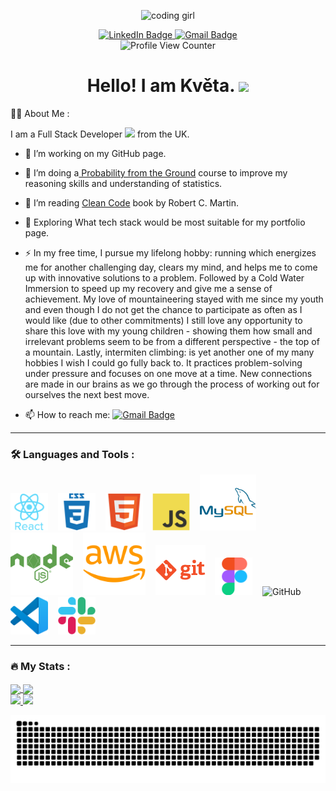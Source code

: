 
<!--
**selfcoder-gazell/selfcoder-gazell** is a ✨ _special_ ✨ repository because its `README.md` (this file) appears on your GitHub profile.

Here are some ideas to get you started:

- 🔭 I’m currently working on ...
- 🌱 I’m currently learning ...
- 👯 I’m looking to collaborate on ...
- 🤔 I’m looking for help with ...
- 💬 Ask me about ...
- 📫 How to reach me: ...
- 😄 Pronouns: ...
- ⚡ Fun fact: ...
-->

 
<div id="header" align="center">
 
  <img src="https://media.giphy.com/media/L1R1tvI9svkIWwpVYr/giphy.gif" alt="coding girl"></img>

<div id="badges">
  <a href="https://www.linkedin.com/in/kveta-mooney-32612368/" rel="nofollow noreferrer">
    <img src="https://img.shields.io/badge/LinkedIn-blue?style=for-the-badge&logo=linkedin&logoColor=white" alt="LinkedIn Badge"> 
  </a> 
  <a href="mailto:kvetamooney@gmail.com">
   <img src="https://img.shields.io/badge/Gmail-red?style=for-the-badge&logo=gmail&logoColor=white" alt="Gmail Badge">
  </a>

</div>
  <img src="https://komarev.com/ghpvc/?username=selfcoder-gazell&style=flat-square&color=blue" alt="Profile View Counter"/>
  <h1>Hello! I am Květa.
    <img src="https://media.giphy.com/media/hvRJCLFzcasrR4ia7z/giphy.gif" width="30px"/>
  </h1>
  </div
---

### :woman_technologist: About Me :
I am a Full Stack Developer <img src="https://media.giphy.com/media/WUlplcMpOCEmTGBtBW/giphy.gif" width="30"> from the UK.
- :telescope: I’m working on my GitHub page.
- :telescope: I’m doing a<a href="https://www.edx.org/learn/probability/harvard-university-fat-chance-probability-from-the-ground-up#:~:text=Created%20specifically%20for%20those%20who,memorization%20of%20terms%20and%20formulae."> Probability from the Ground</a> course to improve my reasoning skills and understanding of statistics. 
- :telescope: I’m reading <a href="https://www.google.co.uk/books/edition/Clean_Code/_i6bDeoCQzsC?hl=en&gbpv=1&printsec=frontcover">Clean Code</a> book by Robert C. Martin. 
- :seedling: Exploring What tech stack would be most suitable for my portfolio page.

- :zap: In my free time, I pursue my lifelong hobby: <bold>running</bold> which energizes me for another challenging day, clears my mind, and  helps me to come up with innovative solutions to a problem. Followed by a Cold Water Immersion to speed up my recovery and give me a sense of achievement. My love of mountaineering stayed with me since my youth and even though I do not get the chance to participate as often as I would like (due to other commitments) I still love any opportunity to share this love with my young children - showing them how small and irrelevant problems seem to be from a different perspective - the top of a mountain. Lastly, intermiten climbing: is yet another one of my many hobbies I wish I could go fully back to. It practices problem-solving under pressure and focuses on one move at a time. New connections are made in our brains as we go through the process of working out for ourselves the next best move. 

- :mailbox: How to reach me: <a href="mailto:kvetamooney@gmail.com">
   <img src="https://img.shields.io/badge/Gmail-red?style=for-the-badge&logo=gmail&logoColor=white" alt="Gmail Badge" widht="40px" height="17px">
  </a>

---

### :hammer_and_wrench: Languages and Tools :
<div>
  <img src="https://github.com/devicons/devicon/blob/master/icons/react/react-original-wordmark.svg" title="React" alt="React" width="60" height="60"/>&nbsp;&nbsp;&nbsp;
  <img src="https://github.com/devicons/devicon/blob/master/icons/css3/css3-plain-wordmark.svg"  title="CSS3" alt="CSS" width="60" height="60"/>&nbsp;&nbsp;&nbsp;
  <img src="https://github.com/devicons/devicon/blob/master/icons/html5/html5-original.svg" title="HTML5" alt="HTML" width="60" height="60"/>&nbsp;&nbsp;&nbsp;
  <img src="https://github.com/devicons/devicon/blob/master/icons/javascript/javascript-original.svg" title="JavaScript" alt="JavaScript" width="60" height="60"/>&nbsp;&nbsp;&nbsp;
  <img src="https://github.com/devicons/devicon/blob/master/icons/mysql/mysql-original-wordmark.svg" title="MySQL"  alt="MySQL" width="90" height="90"/>&nbsp;&nbsp;&nbsp;
  <img src="https://github.com/devicons/devicon/blob/master/icons/nodejs/nodejs-plain-wordmark.svg" title="NodeJS" alt="NodeJS" width="100" height="100"/>&nbsp;&nbsp;&nbsp;
  <img src="https://github.com/devicons/devicon/blob/master/icons/amazonwebservices/amazonwebservices-plain-wordmark.svg" title="AWS" alt="AWS" width="100" height="100"/>&nbsp;&nbsp;&nbsp;
  <img src="https://github.com/devicons/devicon/blob/master/icons/git/git-plain-wordmark.svg" title="Git" **alt="Git" width="80" height="80"/>&nbsp;&nbsp;&nbsp;
  <img src="https://github.com/devicons/devicon/blob/master/icons/figma/figma-original.svg" title="Figma" alt="Figma" width="60" height="60"/>&nbsp;&nbsp;&nbsp;
 <img src="https://joshuapenalba.files.wordpress.com/2014/12/github-icon.png" title="GitHub" widht="70" height="70">&nbsp;&nbsp;&nbsp;
 <img src="https://github.com/devicons/devicon/blob/master/icons/vscode/vscode-original.svg" title="Visual Studio Code" alt="Visual Studio Code" width="60" height="60">&nbsp;&nbsp;&nbsp;
 <img src="https://github.com/devicons/devicon/blob/master/icons/slack/slack-original.svg" title="Slack" alt="Slack" width="60" height="60">&nbsp;&nbsp;&nbsp;
</div>  
  
---

### :fire: My Stats :
<div>
 
  <a href="https://github.com/selfcoder-gazell">
   <img align="center" height="170" src="https://github-readme-stats.vercel.app/api/top-langs/?username=selfcoder-gazell&layout=compact&langs_count=16&theme=algolia"/>
   
  <img align="center" src="https://github-readme-stats.vercel.app/api?username=selfcoder-gazell&show_icons=true&theme=gruvbox&include_all_commits=true&count_private=true&hide=issues"/>
  </a>
</div>

<div>

 <a href ="https://git.io/streak-stats">
  <img src="https://github-readme-streak-stats.herokuapp.com?user=selfcoder-gazell&theme=dark&hide_border=true&date_format=j%20M%5B%20Y%5D"/>
 </a>
  
<a href="https://github.com/selfcoder-gazell/github-readme-stats" align="left">
<img src="https://github-readme-stats.vercel.app/api/top-langs/?username=selfcoder-gazell&theme=dark&hide_border=true"/> 
</a>
 
</div>

<!-- contribution generate snake grid animation 
https://taozhi.medium.com/how-to-add-a-snake-game-to-your-github-page-d742918fd733
-->

 <!--
<img src="https://github.com/selfcoder-gazell/selfcoder-gazell/blob/output/github-contribution-grid-snake.svg">
 -->
 
  ![Snake animation](https://github.com/selfcoder-gazell/selfcoder-gazell/blob/output/github-contribution-grid-snake.svg)

<!--
<p align="center"><em>Click the grid ⬆️ to generate your own contribution grid snake gif</em></p>
-->
</div>

